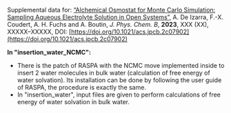 Supplemental data for: [“Alchemical Osmostat for Monte Carlo Simulation: Sampling Aqueous Electrolyte Solution in Open Systems”](https://pubs.acs.org/doi/abs/10.1021/acs.jpcb.2c07902), A. De Izarra, F.-X. Coudert, A. H. Fuchs and A. Boutin, _J. Phys. Chem. B_, **2023**, XXX (XX), XXXXX–XXXXX, DOI: [https://doi.org/10.1021/acs.jpcb.2c07902](https://doi.org/10.1021/acs.jpcb.2c07902)

**In "insertion_water_NCMC":**

- There is the patch of RASPA with the NCMC move implemented inside to insert 2 water molecules in bulk water (calculation of free energy of water solvation). Its installation can be done by following the user guide of RASPA, the procedure is exactly the same.
- In "insertion_water", input files are given to perform calculations of free energy of water solvation in bulk water.
